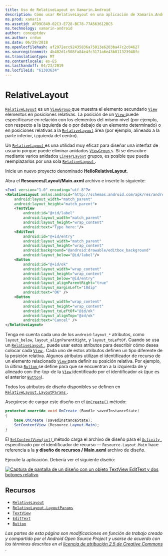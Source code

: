 ```yaml
---
title: Uso de RelativeLayout en Xamarin.Android
description: Cómo usar RelativeLayout en una aplicación de Xamarin.Android
ms.prod: xamarin
ms.assetid: AFD9C849-02C3-E728-BC78-77A563612BC5
ms.technology: xamarin-android
author: conceptdev
ms.author: crdun
ms.date: 06/29/2018
ms.openlocfilehash: af2972ecc92435836a75013e6203ba47c2c04627
ms.sourcegitcommit: 4b402d1c508fa84e4fc3171a6e43b811323948fc
ms.translationtype: MT
ms.contentlocale: es-ES
ms.lasthandoff: 04/23/2019
ms.locfileid: "61303634"
---
```

# <a name="relativelayout"></a>RelativeLayout

[`RelativeLayout`](https://developer.xamarin.com/api/type/Android.Widget.RelativeLayout/) es un [ `ViewGroup` ](https://developer.xamarin.com/api/type/Android.Views.ViewGroup/) que muestra el elemento secundario [`View`](https://developer.xamarin.com/api/type/Android.Views.View/)
elementos en posiciones relativas. La posición de un [ `View` ](https://developer.xamarin.com/api/type/Android.Views.View/) puede especificarse en relación con los elementos del mismo nivel (por ejemplo, con respecto a la izquierda de o por debajo de un elemento determinado) o en posiciones relativas a la [`RelativeLayout`](https://developer.xamarin.com/api/type/Android.Widget.RelativeLayout/)
área (por ejemplo, alineado a la parte inferior, izquierda del centro).

Un [ `RelativeLayout` ](https://developer.xamarin.com/api/type/Android.Widget.RelativeLayout/) es una utilidad muy eficaz para diseñar una interfaz de usuario porque puede eliminar anidados [ `ViewGroup` ](https://developer.xamarin.com/api/type/Android.Views.ViewGroup/)s. Si se descubre mediante varios anidados [`LinearLayout`](https://developer.xamarin.com/api/type/Android.Widget.LinearLayout/)
grupos, es posible que pueda reemplazarlos por una sola [ `RelativeLayout` ](https://developer.xamarin.com/api/type/Android.Widget.RelativeLayout/).

Inicie un nuevo proyecto denominado **HelloRelativeLayout**.

Abra el **Resources/Layout/Main.axml** archivo e inserte lo siguiente:

```xml
<?xml version="1.0" encoding="utf-8"?>
<RelativeLayout xmlns:android="http://schemas.android.com/apk/res/android"
    android:layout_width="match_parent"
    android:layout_height="match_parent">
    <TextView
        android:id="@+id/label"
        android:layout_width="match_parent"
        android:layout_height="wrap_content"
        android:text="Type here:"/>
    <EditText
        android:id="@+id/entry"
        android:layout_width="match_parent"
        android:layout_height="wrap_content"
        android:background="@android:drawable/editbox_background"
        android:layout_below="@id/label"/>
    <Button
        android:id="@+id/ok"
        android:layout_width="wrap_content"
        android:layout_height="wrap_content"
        android:layout_below="@id/entry"
        android:layout_alignParentRight="true"
        android:layout_marginLeft="10dip"
        android:text="OK" />
    <Button
        android:layout_width="wrap_content"
        android:layout_height="wrap_content"
        android:layout_toLeftOf="@id/ok"
        android:layout_alignTop="@id/ok"
        android:text="Cancel" />
</RelativeLayout>
```

Tenga en cuenta cada uno de los `android:layout_*` atributos, como `layout_below`, `layout_alignParentRight`, y `layout_toLeftOf`.
Cuando se usa un [ `RelativeLayout` ](https://developer.xamarin.com/api/type/Android.Widget.RelativeLayout/), puede usar estos atributos para describir cómo desea colocar cada [ `View` ](https://developer.xamarin.com/api/type/Android.Views.View/). Cada uno de estos atributos definen un tipo diferente de la posición relativa. Algunos atributos utilizan el identificador de recurso de un elemento relacionado [ `View` ](https://developer.xamarin.com/api/type/Android.Views.View/) para definir su posición relativa. Por ejemplo, la última [ `Button` ](https://developer.xamarin.com/api/type/Android.Widget.Button/) se define para que se encuentran a la izquierda de y alineado con-the-top-de la [ `View` ](https://developer.xamarin.com/api/type/Android.Views.View/) identificado por el identificador `ok` (que es el anterior [`Button`](https://developer.xamarin.com/api/type/Android.Widget.Button/)).

Todos los atributos de diseño disponibles se definen en [ `RelativeLayout.LayoutParams` ](https://developer.xamarin.com/api/type/Android.Widget.RelativeLayout+LayoutParams/).

Asegúrese de cargar este diseño en el [`OnCreate()`](https://developer.xamarin.com/api/member/Android.App.Activity.OnCreate/p/Android.OS.Bundle/)
método:

```csharp
protected override void OnCreate (Bundle savedInstanceState)
{
    base.OnCreate (savedInstanceState);
    SetContentView (Resource.Layout.Main);
}
```

El [ `SetContentView(int)` ](https://developer.xamarin.com/api/member/Android.App.Activity.SetContentView/p/System.Int32/) método carga el archivo de diseño para el [ `Activity` ](https://developer.xamarin.com/api/type/Android.App.Activity/), especificado por el identificador de recurso &mdash; `Resource.Layout.Main` hace referencia a la **y diseño de recursos / Main.axml** archivo de diseño.

Ejecute la aplicación. Debería ver el siguiente diseño:

[![Captura de pantalla de un diseño con un objeto TextView EditText y dos botones relativo](relative-layout-images/helloviews2.png)](relative-layout-images/helloviews2.png#lightbox)


## <a name="resources"></a>Recursos

-   [`RelativeLayout`](https://developer.xamarin.com/api/type/Android.Widget.RelativeLayout/)
-   [`RelativeLayout.LayoutParams`](https://developer.xamarin.com/api/type/Android.Widget.RelativeLayout+LayoutParams/)
-   [`TextView`](https://developer.xamarin.com/api/type/Android.Widget.TextView/)
-   [`EditText`](https://developer.xamarin.com/api/type/Android.Widget.EditText/)
-   [`Button`](https://developer.xamarin.com/api/type/Android.Widget.Button/)


*Las partes de esta página son modificaciones en función de trabajo creado y compartido por el Android Open Source Project y usarse de acuerdo con los términos descritos en el*
[*licencia de atribución 2.5 de Creative Commons* ](http://creativecommons.org/licenses/by/2.5/).
